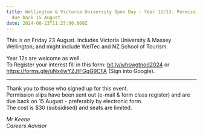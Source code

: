 ```yaml
---
title: Wellington & Victoria University Open Day - Year 12/13. Permission slips
  due back 15 August.
date: 2024-08-23T11:27:00.000Z
---
```

This is on Friday 23 August. Includes Victoria University & Massey Wellington; and might include WelTec and NZ School of Tourism.  

Year 12s are welcome as well.  
To Register your interest fill in this form: [bit.ly/whswgtnod2024](https://docs.google.com/forms/d/e/1FAIpQLSfkTIygbthmyaJhPB_wXB50_YWPmkKCmkHdkH43yox8PtB_CQ/viewform) or https://forms.gle/uNx4wYZJtFGgG9CFA (Sign into Google).

---------------------------------

Thank you to those who signed up for this event.  
Permission slips have been sent out (e-mail & form class register) and are due back on 15 August - preferably by electronic form.  
The cost is $30 (subsidised) and seats are limited.


*Mr Keene  
Careers Advisor*
